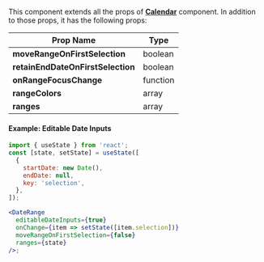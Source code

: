 This component extends all the props of **[Calendar](#calendar)** component. In addition to those props, it has the following props:

| Prop Name                         | Type     |
| --------------------------------- | -------- |
| **moveRangeOnFirstSelection**     | boolean  |
| **retainEndDateOnFirstSelection** | boolean  |
| **onRangeFocusChange**            | function |
| **rangeColors**                   | array    |
| **ranges**                        | array    |

#### Example: Editable Date Inputs

```jsx inside Markdown
import { useState } from 'react';
const [state, setState] = useState([
  {
    startDate: new Date(),
    endDate: null,
    key: 'selection',
  },
]);

<DateRange
  editableDateInputs={true}
  onChange={item => setState([item.selection])}
  moveRangeOnFirstSelection={false}
  ranges={state}
/>;
```
